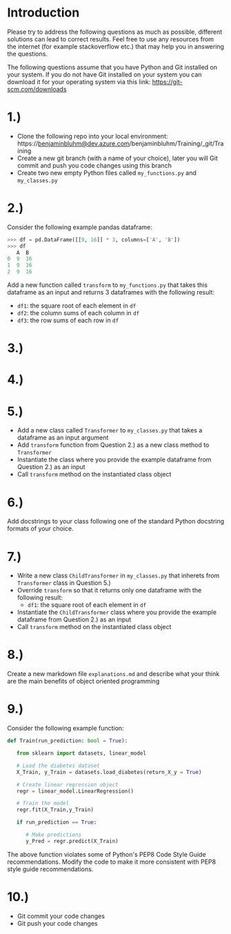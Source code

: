 # Introduction
Please try to address the following questions as much as possible, different solutions can lead to correct results. Feel free to use any resources from the internet (for example stackoverflow etc.) that may help you in answering the questions. 

The following questions assume that you have Python and Git installed on your system. If you do not have Git installed on your system you can download it for your operating system via this link: https://git-scm.com/downloads

# 1.)
- Clone the following repo into your local environment: https://benjaminbluhm@dev.azure.com/benjaminbluhm/Training/_git/Training 
- Create a new git branch (with a name of your choice), later you will Git commit and push you code changes using this branch 
- Create two new empty Python files called `my_functions.py` and `my_classes.py`

# 2.) 
Consider the following example pandas dataframe:

```Python
>>> df = pd.DataFrame([[9, 16]] * 3, columns=['A', 'B'])
>>> df
   A  B
0  9  16
1  9  16
2  9  16
```
Add a new function called `transform` to `my_functions.py` that takes this dataframe as an input and returns 3 dataframes with the following result:

- `df1`: the square root of each element in `df`
- `df2`: the column sums of each column in `df`
- `df3`: the row sums of each row in `df`

# 3.)

# 4.)

# 5.)

- Add a new class called `Transformer` to `my_classes.py` that takes a dataframe as an input argument
- Add `transform` function from Question 2.) as a new class method to `Transformer`
- Instantiate the class where you provide the example dataframe from Question 2.) as an input
- Call `transform` method on the instantiated class object

# 6.)

Add docstrings to your class following one of the standard Python docstring formats of your choice.

# 7.)

- Write a new class `ChildTransformer` in `my_classes.py` that inherets from `Transformer` class in Question 5.)
- Override `transform` so that it returns only one dataframe with the following result:
  - `df1`: the square root of each element in `df`
- Instantiate the `ChildTransformer` class where you provide the example dataframe from Question 2.) as an input
- Call `transform` method on the instantiated class object

# 8.)

Create a new markdown file `explanations.md` and describe what your think are the main benefits of object oriented programming

# 9.)
Consider the following example function:

```Python
def Train(run_prediction: bool = True):

   from sklearn import datasets, linear_model

   # Load the diabetes dataset
   X_Train, y_Train = datasets.load_diabetes(return_X_y = True)

   # Create linear regression object
   regr = linear_model.LinearRegression()

   # Train the model
   regr.fit(X_Train,y_Train)

   if run_prediction == True:

      # Make predictions
      y_Pred = regr.predict(X_Train)
```

The above function violates some of Python's PEP8 Code Style Guide recommendations. Modify the code to make it more consistent with PEP8 style guide recommendations.   

# 10.)
- Git commit your code changes 
- Git push your code changes  
